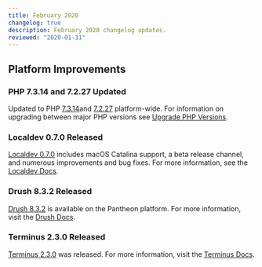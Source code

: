 ```yaml
---
title: February 2020
changelog: true
description: February 2020 changelog updates.
reviewed: "2020-01-31"
---
```


## Platform Improvements

### PHP 7.3.14 and 7.2.27 Updated

Updated to PHP [7.3.14](https://www.php.net/archive/2020.php#2020-01-23-3)and [7.2.27](https://www.php.net/archive/2020.php#2020-01-23-2) platform-wide. For information on upgrading between major PHP versions see [Upgrade PHP Versions](/guides/php/php-versions).

<!-- excerpt -->

### Localdev 0.7.0 Released

[Localdev 0.7.0](/guides/localdev/changelog/#0.7.0) includes macOS Catalina support, a beta release channel, and numerous improvements and bug fixes. For more information, see the [Localdev Docs](/guides/localdev).

### Drush 8.3.2 Released

[Drush 8.3.2](/guides/drush/drush-versions) is available on the Pantheon platform. For more information, visit the [Drush Docs](/guides/drush).

### Terminus 2.3.0 Released

[Terminus 2.3.0](/guides/terminus/updates#2.3.0) was released. For more information, visit the [Terminus Docs](/guides/terminus).
